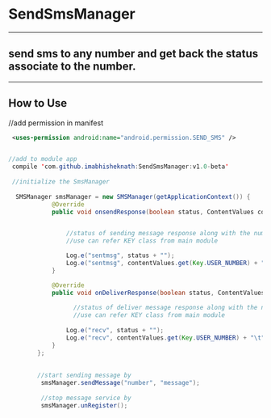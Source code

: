 # SendSmsManager
--------------

## send sms to any number and get back the status associate to the number.
---------------------------------------------------------------
How to Use
----------
//add permission in manifest

``` xml
 <uses-permission android:name="android.permission.SEND_SMS" />
```

```java

//add to module app
 compile 'com.github.imabhisheknath:SendSmsManager:v1.0-beta'
 
 //initialize the SmsManager
 
  SMSManager smsManager = new SMSManager(getApplicationContext()) {
            @Override
            public void onsendResponse(boolean status, ContentValues contentValues) {


                //status of sending message response along with the number and message
                //use can refer KEY class from main module 

                Log.e("sentmsg", status + "");
                Log.e("sentmsg", contentValues.get(Key.USER_NUMBER) + "\t" + contentValues.get(Key.RESPONSE_MSG));
            }

            @Override
            public void onDeliverResponse(boolean status, ContentValues contentValues) {
                
                  //status of deliver message response along with the number and message
                  //use can refer KEY class from main module 
                
                Log.e("recv", status + "");
                Log.e("recv", contentValues.get(Key.USER_NUMBER) + "\t" + contentValues.get(Key.RESPONSE_MSG));
            }
        };
        
        
        //start sending message by
         smsManager.sendMessage("number", "message");
         
         //stop message service by
         smsManager.unRegister();


```
